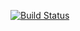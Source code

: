 [![Build Status](https://travis-ci.org/xSmoke/calculadora.svg?branch=master)](https://travis-ci.org/xSmoke/calculadora)
